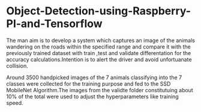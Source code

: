 # Object-Detection-using-Raspberry-PI-and-Tensorflow

The man aim is to develop a system which captures an image of the animals wandering on the roads within the specified range and compare it with the previously trained dataset with train ,test and validate differentation for the accuracy calculations.Intention is to alert the driver and avoid unfortuanate collision. 


Around 3500 handpicked images of the 7 animals classifying into the 7 classes were collected for the training purpose and fed to the SSD MobileNet Algorithm.The images from the validte folder constitutuing about 10% of the total were used to adjust the hyperparameters like training speed. 
